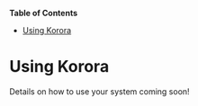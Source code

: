 

**Table of Contents**  

- [Using Korora](#using-korora)



# Using Korora

Details on how to use your system coming soon!
